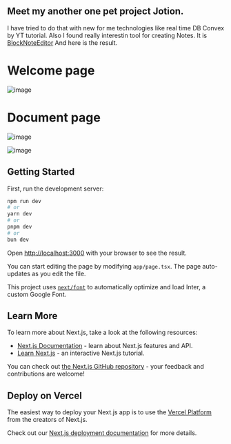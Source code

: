 ## Meet my another one pet project Jotion.

I have tried to do that with new for me technologies like real time DB Convex by YT tutorial.
Also I found really interestin tool for creating Notes. It is [BlockNoteEditor]([url](https://www.blocknotejs.org/))
And here is the result.

# Welcome page
![image](https://github.com/DemaPy/Notion-Clone/assets/80632445/3e419a0b-4462-4e1a-aa75-7994b39cd4c8)

# Document page
![image](https://github.com/DemaPy/Notion-Clone/assets/80632445/414186f0-604b-4722-a695-9720dd48f6c5)

![image](https://github.com/DemaPy/Notion-Clone/assets/80632445/3fc18d57-0c7a-446e-b0c7-7f038bb7a328)

## Getting Started

First, run the development server:

```bash
npm run dev
# or
yarn dev
# or
pnpm dev
# or
bun dev
```

Open [http://localhost:3000](http://localhost:3000) with your browser to see the result.

You can start editing the page by modifying `app/page.tsx`. The page auto-updates as you edit the file.

This project uses [`next/font`](https://nextjs.org/docs/basic-features/font-optimization) to automatically optimize and load Inter, a custom Google Font.

## Learn More

To learn more about Next.js, take a look at the following resources:

- [Next.js Documentation](https://nextjs.org/docs) - learn about Next.js features and API.
- [Learn Next.js](https://nextjs.org/learn) - an interactive Next.js tutorial.

You can check out [the Next.js GitHub repository](https://github.com/vercel/next.js/) - your feedback and contributions are welcome!

## Deploy on Vercel

The easiest way to deploy your Next.js app is to use the [Vercel Platform](https://vercel.com/new?utm_medium=default-template&filter=next.js&utm_source=create-next-app&utm_campaign=create-next-app-readme) from the creators of Next.js.

Check out our [Next.js deployment documentation](https://nextjs.org/docs/deployment) for more details.
